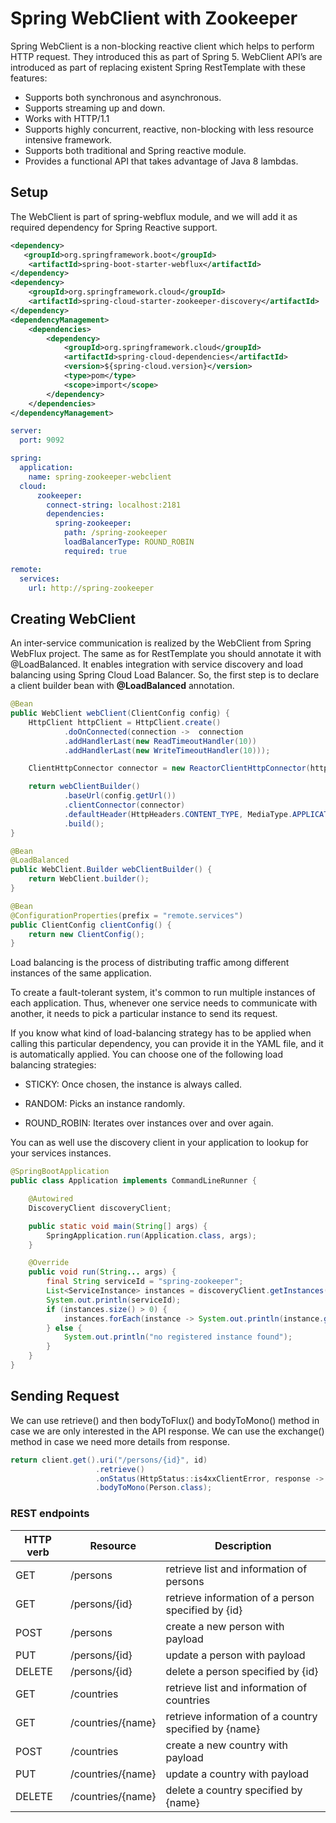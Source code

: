 # Spring WebClient with Zookeeper

Spring WebClient is a non-blocking reactive client which helps to perform HTTP request. They introduced this as part of Spring 5. WebClient API’s are introduced as part of replacing existent Spring RestTemplate 
with these features:

- Supports both synchronous and asynchronous.
- Supports streaming up and down.
- Works with HTTP/1.1
- Supports highly concurrent, reactive, non-blocking with less resource intensive framework.
- Supports both traditional and Spring reactive module.
- Provides a functional API that takes advantage of Java 8 lambdas.

## Setup

The WebClient is part of spring-webflux module, and we will add it as required dependency for Spring Reactive support.

```xml
<dependency>
   <groupId>org.springframework.boot</groupId>
    <artifactId>spring-boot-starter-webflux</artifactId>
</dependency>
<dependency>
    <groupId>org.springframework.cloud</groupId>
    <artifactId>spring-cloud-starter-zookeeper-discovery</artifactId>
</dependency>
<dependencyManagement>
    <dependencies>
        <dependency>
            <groupId>org.springframework.cloud</groupId>
            <artifactId>spring-cloud-dependencies</artifactId>
            <version>${spring-cloud.version}</version>
            <type>pom</type>
            <scope>import</scope>
        </dependency>
    </dependencies>
</dependencyManagement>
```

```yaml
server:
  port: 9092

spring:
  application:
    name: spring-zookeeper-webclient
  cloud:
      zookeeper:
        connect-string: localhost:2181
        dependencies:
          spring-zookeeper:
            path: /spring-zookeeper
            loadBalancerType: ROUND_ROBIN
            required: true

remote:
  services:
    url: http://spring-zookeeper
```

## Creating WebClient

An inter-service communication is realized by the WebClient from Spring WebFlux project. The same as for RestTemplate you should annotate it with @LoadBalanced. It enables integration with service discovery and load balancing using Spring Cloud Load Balancer. So, the first step is to declare a client builder bean with **@LoadBalanced** annotation.

```java
@Bean
public WebClient webClient(ClientConfig config) {
    HttpClient httpClient = HttpClient.create()
            .doOnConnected(connection ->  connection
            .addHandlerLast(new ReadTimeoutHandler(10))
            .addHandlerLast(new WriteTimeoutHandler(10)));

    ClientHttpConnector connector = new ReactorClientHttpConnector(httpClient);

    return webClientBuilder()
            .baseUrl(config.getUrl())
            .clientConnector(connector)
            .defaultHeader(HttpHeaders.CONTENT_TYPE, MediaType.APPLICATION_JSON_VALUE)
            .build();
}

@Bean
@LoadBalanced
public WebClient.Builder webClientBuilder() {
    return WebClient.builder();
}

@Bean
@ConfigurationProperties(prefix = "remote.services")
public ClientConfig clientConfig() {
    return new ClientConfig();
}

```
Load balancing is the process of distributing traffic among different instances of the same application.

To create a fault-tolerant system, it's common to run multiple instances of each application. Thus, whenever one service needs to communicate with another, it needs to pick a particular instance to send its request.

If you know what kind of load-balancing strategy has to be applied when calling this particular dependency, you can provide it in the YAML file, and it is automatically applied. You can choose one of the following load balancing strategies:

- STICKY: Once chosen, the instance is always called.

- RANDOM: Picks an instance randomly.

- ROUND_ROBIN: Iterates over instances over and over again.

You can as well use the discovery client in your application to lookup for your services instances.

```java
@SpringBootApplication
public class Application implements CommandLineRunner {

    @Autowired
    DiscoveryClient discoveryClient;

    public static void main(String[] args) {
        SpringApplication.run(Application.class, args);
    }

    @Override
    public void run(String... args) {
        final String serviceId = "spring-zookeeper";
        List<ServiceInstance> instances = discoveryClient.getInstances(serviceId);
        System.out.println(serviceId);
        if (instances.size() > 0) {
            instances.forEach(instance -> System.out.println(instance.getUri()));
        } else {
            System.out.println("no registered instance found");
        }
    }
}

```

## Sending Request

We can use retrieve() and then bodyToFlux() and bodyToMono() method in case we are only interested in the API response. 
We can use the exchange() method in case we need more details from response.

```java
return client.get().uri("/persons/{id}", id)
                   .retrieve()
                   .onStatus(HttpStatus::is4xxClientError, response -> Mono.error(new EntityNotFoundException("person not found with id : " + id)))
                   .bodyToMono(Person.class);
```

### REST endpoints

| HTTP verb | Resource  | Description
|----|---|---|
|  GET  | /persons  | retrieve list and information of persons  
|  GET |  /persons/{id} | retrieve information of a person specified by {id}
|  POST | /persons  | create a new person with payload  
|  PUT   |  /persons/{id} | update a person with payload   
|  DELETE   | /persons/{id}  |  delete a person specified by {id} 
|  GET  | /countries  | retrieve list and information of countries  
|  GET |  /countries/{name} | retrieve information of a country specified by {name} 
|  POST | /countries  | create a new country with payload  
|  PUT   |  /countries/{name} | update a country with payload   
|  DELETE   | /countries/{name}  |  delete a country specified by {name} 
